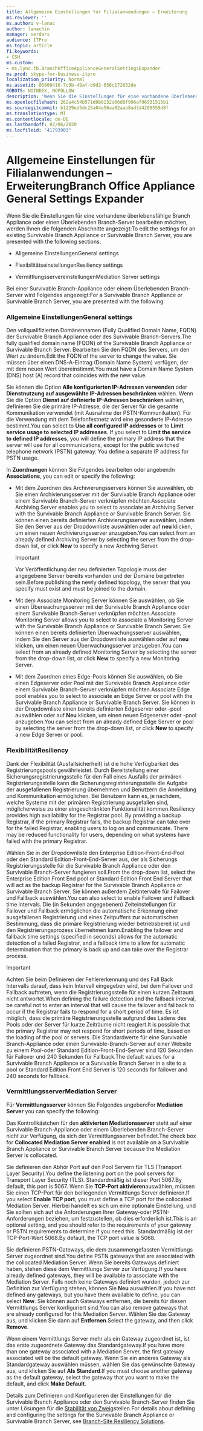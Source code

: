 ```yaml
---
title: Allgemeine Einstellungen für Filialanwendungen – Erweiterung
ms.reviewer: ''
ms.author: v-lanac
author: lanachin
manager: serdars
audience: ITPro
ms.topic: article
f1.keywords:
- CSH
ms.custom:
- ms.lync.tb.BranchOfficeApplianceGeneralSettingsExpander
ms.prod: skype-for-business-itpro
localization_priority: Normal
ms.assetid: 86860416-7c9b-49af-b9d2-658c172852de
ROBOTS: NOINDEX, NOFOLLOW
description: 'Wenn Sie die Einstellungen für eine vorhandene überlebensfähige Branch Appliance oder einen Überlebenden Branch-Server bearbeiten möchten, werden Ihnen die folgenden Abschnitte angezeigt:'
ms.openlocfilehash: 262a4c54b571d0b0232a66d0f996af96931515b1
ms.sourcegitcommit: b1229ed5dc25a04e56aa02aab8ad3d4209559d8f
ms.translationtype: MT
ms.contentlocale: de-DE
ms.lasthandoff: 02/06/2020
ms.locfileid: "41793903"
---
```

# <a name="branch-office-appliance-general-settings-expander"></a><span data-ttu-id="b554e-103">Allgemeine Einstellungen für Filialanwendungen – Erweiterung</span><span class="sxs-lookup"><span data-stu-id="b554e-103">Branch Office Appliance General Settings Expander</span></span>

<span data-ttu-id="b554e-104">Wenn Sie die Einstellungen für eine vorhandene überlebensfähige Branch Appliance oder einen Überlebenden Branch-Server bearbeiten möchten, werden Ihnen die folgenden Abschnitte angezeigt:</span><span class="sxs-lookup"><span data-stu-id="b554e-104">To edit the settings for an existing Survivable Branch Appliance or Survivable Branch Server, you are presented with the following sections:</span></span>

- <span data-ttu-id="b554e-105">Allgemeine Einstellungen</span><span class="sxs-lookup"><span data-stu-id="b554e-105">General settings</span></span>

- <span data-ttu-id="b554e-106">Flexibilitätseinstellungen</span><span class="sxs-lookup"><span data-stu-id="b554e-106">Resiliency settings</span></span>

- <span data-ttu-id="b554e-107">Vermittlungsservereinstellungen</span><span class="sxs-lookup"><span data-stu-id="b554e-107">Mediation Server settings</span></span>


<span data-ttu-id="b554e-108">Bei einer Survivable Branch-Appliance oder einem Überlebenden Branch-Server wird Folgendes angezeigt:</span><span class="sxs-lookup"><span data-stu-id="b554e-108">For a Survivable Branch Appliance or Survivable Branch Server, you are presented with the following:</span></span>

### <a name="general-settings"></a><span data-ttu-id="b554e-109">Allgemeine Einstellungen</span><span class="sxs-lookup"><span data-stu-id="b554e-109">General settings</span></span>

<span data-ttu-id="b554e-110">Den vollqualifizierten Domänennamen (Fully Qualified Domain Name, FQDN) der Survivable Branch Appliance oder des Survivable Branch-Servers.</span><span class="sxs-lookup"><span data-stu-id="b554e-110">The fully qualified domain name (FQDN) of the Survivable Branch Appliance or Survivable Branch Server.</span></span> <span data-ttu-id="b554e-111">Bearbeiten Sie den FQDN des Servers, um den Wert zu ändern.</span><span class="sxs-lookup"><span data-stu-id="b554e-111">Edit the FQDN of the server to change the value.</span></span> <span data-ttu-id="b554e-112">Sie müssen über einen DNS-A-Eintrag (Domain Name System) verfügen, der mit dem neuen Wert übereinstimmt.</span><span class="sxs-lookup"><span data-stu-id="b554e-112">You must have a Domain Name System (DNS) host (A) record that coincides with the new value.</span></span>

<span data-ttu-id="b554e-p102">Sie können die Option **Alle konfigurierten IP-Adressen verwenden** oder **Dienstnutzung auf ausgewählte IP-Adressen beschränken** wählen. Wenn Sie die Option **Dienst auf definierte IP-Adressen beschränken** wählen, definieren Sie die primäre IP-Adresse, die der Server für die gesamte Kommunikation verwendet (mit Ausnahme der PSTN-Kommunikation). Für die Verwendung mit dem Telefonfestnetz wird eine gesonderte IP-Adresse bestimmt.</span><span class="sxs-lookup"><span data-stu-id="b554e-p102">You can select to **Use all configured IP addresses** or to **Limit service usage to selected IP addresses**. If you select to **Limit the service to defined IP addresses**, you will define the primary IP address that the server will use for all communications, except for the public switched telephone network (PSTN) gateway. You define a separate IP address for PSTN usage.</span></span>

<span data-ttu-id="b554e-116">In **Zuordnungen** können Sie Folgendes bearbeiten oder angeben:</span><span class="sxs-lookup"><span data-stu-id="b554e-116">In **Associations**, you can edit or specify the following:</span></span>

- <span data-ttu-id="b554e-117">Mit dem Zuordnen des Archivierungsservers können Sie auswählen, ob Sie einen Archivierungsserver mit der Survivable Branch Appliance oder einem Survivable Branch-Server verknüpfen möchten.</span><span class="sxs-lookup"><span data-stu-id="b554e-117">Associate Archiving Server enables you to select to associate an Archiving Server with the Survivable Branch Appliance or Survivable Branch Server.</span></span> <span data-ttu-id="b554e-118">Sie können einen bereits definierten Archivierungsserver auswählen, indem Sie den Server aus der Dropdownliste auswählen oder auf **neu** klicken, um einen neuen Archivierungsserver anzugeben.</span><span class="sxs-lookup"><span data-stu-id="b554e-118">You can select from an already defined Archiving Server by selecting the server from the drop-down list, or click **New** to specify a new Archiving Server.</span></span>

    > [!IMPORTANT]
    > <span data-ttu-id="b554e-119">Vor Veröffentlichung der neu definierten Topologie muss der angegebene Server bereits vorhanden und der Domäne beigetreten sein.</span><span class="sxs-lookup"><span data-stu-id="b554e-119">Before publishing the newly defined topology, the server that you specify must exist and must be joined to the domain.</span></span>

- <span data-ttu-id="b554e-120">Mit dem Associate Monitoring Server können Sie auswählen, ob Sie einen Überwachungsserver mit der Survivable Branch Appliance oder einem Survivable Branch-Server verknüpfen möchten.</span><span class="sxs-lookup"><span data-stu-id="b554e-120">Associate Monitoring Server allows you to select to associate a Monitoring Server with the Survivable Branch Appliance or Survivable Branch Server.</span></span> <span data-ttu-id="b554e-121">Sie können einen bereits definierten Überwachungsserver auswählen, indem Sie den Server aus der Dropdownliste auswählen oder auf **neu** klicken, um einen neuen Überwachungsserver anzugeben.</span><span class="sxs-lookup"><span data-stu-id="b554e-121">You can select from an already defined Monitoring Server by selecting the server from the drop-down list, or click **New** to specify a new Monitoring Server.</span></span>

- <span data-ttu-id="b554e-122">Mit dem Zuordnen eines Edge-Pools können Sie auswählen, ob Sie einen Edgeserver oder Pool mit der Survivable Branch Appliance oder einem Survivable Branch-Server verknüpfen möchten.</span><span class="sxs-lookup"><span data-stu-id="b554e-122">Associate Edge pool enables you to select to associate an Edge Server or pool with the Survivable Branch Appliance or Survivable Branch Server.</span></span> <span data-ttu-id="b554e-123">Sie können in der Dropdownliste einen bereits definierten Edgeserver oder -pool auswählen oder auf **Neu** klicken, um einen neuen Edgeserver oder -pool anzugeben.</span><span class="sxs-lookup"><span data-stu-id="b554e-123">You can select from an already defined Edge Server or pool by selecting the server from the drop-down list, or click **New** to specify a new Edge Server or pool.</span></span>

### <a name="resiliency"></a><span data-ttu-id="b554e-124">Flexibilität</span><span class="sxs-lookup"><span data-stu-id="b554e-124">Resiliency</span></span>

<span data-ttu-id="b554e-p106">Dank der Flexibilität (Ausfallsicherheit) ist die hohe Verfügbarkeit des Registrierungspools gewährleistet. Durch Bereitstellung einer Sicherungsregistrierungsstelle für den Fall eines Ausfalls der primären Registrierungsstelle kann die Sicherungsregistrierungsstelle die Aufgabe der ausgefallenen Registrierung übernehmen und Benutzern die Anmeldung und Kommunikation ermöglichen. Bei Benutzern kann es, je nachdem, welche Systeme mit der primären Registrierung ausgefallen sind, möglicherweise zu einer eingeschränkten Funktionalität kommen.</span><span class="sxs-lookup"><span data-stu-id="b554e-p106">Resiliency provides high availability for the Registrar pool. By providing a backup Registrar, if the primary Registrar fails, the backup Registrar can take over for the failed Registrar, enabling users to log on and communicate. There may be reduced functionality for users, depending on what systems have failed with the primary Registrar.</span></span>

<span data-ttu-id="b554e-128">Wählen Sie in der Dropdownliste den Enterprise Edition-Front-End-Pool oder den Standard Edition-Front-End-Server aus, der als Sicherungs Registrierungsstelle für die Survivable Branch Appliance oder den Survivable Branch-Server fungieren soll.</span><span class="sxs-lookup"><span data-stu-id="b554e-128">From the drop-down list, select the Enterprise Edition Front End pool or Standard Edition Front End Server that will act as the backup Registrar for the Survivable Branch Appliance or Survivable Branch Server.</span></span> <span data-ttu-id="b554e-129">Sie können außerdem Zeitintervalle für Failover und Fallback auswählen.</span><span class="sxs-lookup"><span data-stu-id="b554e-129">You can also select to enable Failover and Fallback time intervals.</span></span> <span data-ttu-id="b554e-130">Die (in Sekunden angegebenen) Zeiteinstellungen für Failover und Fallback ermöglichen die automatische Erkennung einer ausgefallenen Registrierung und eines Zeitpuffers zur automatischen Bestimmung, dass die primäre Registrierung wieder betriebsbereit ist und den Registrierungsprozess übernehmen kann.</span><span class="sxs-lookup"><span data-stu-id="b554e-130">Enabling the failover and fallback time settings (specified in seconds) allows for the automatic detection of a failed Registrar, and a fallback time to allow for automatic determination that the primary is back up and can take over the Registrar process.</span></span>

> [!IMPORTANT]
> <span data-ttu-id="b554e-131">Achten Sie beim Definieren der Fehlererkennung und des Fall Back Intervalls darauf, dass kein Intervall eingegeben wird, bei dem Failover und Fallback auftreten, wenn die Registrierungsstelle für einen kurzen Zeitraum nicht antwortet.</span><span class="sxs-lookup"><span data-stu-id="b554e-131">When defining the failure detection and the fallback interval, be careful not to enter an interval that will cause the failover and fallback to occur if the Registrar fails to respond for a short period of time.</span></span> <span data-ttu-id="b554e-132">Es ist möglich, dass die primäre Registrierungsstelle aufgrund des Ladens des Pools oder der Server für kurze Zeiträume nicht reagiert.</span><span class="sxs-lookup"><span data-stu-id="b554e-132">It is possible that the primary Registrar may not respond for short periods of time, based on the loading of the pool or servers.</span></span> <span data-ttu-id="b554e-133">Die Standardwerte für eine Survivable Branch-Appliance oder einen Survivable-Branch-Server auf einer Website zu einem Pool-oder Standard Edition-Front-End-Server sind 120 Sekunden für Failover und 240 Sekunden für Fallback.</span><span class="sxs-lookup"><span data-stu-id="b554e-133">The default values for a Survivable Branch Appliance or a Survivable Branch Server in a site to a pool or Standard Edition Front End Server is 120 seconds for failover and 240 seconds for fallback.</span></span>

### <a name="mediation-server"></a><span data-ttu-id="b554e-134">Vermittlungsserver</span><span class="sxs-lookup"><span data-stu-id="b554e-134">Mediation Server</span></span>

<span data-ttu-id="b554e-135">Für **Vermittlungsserver** können Sie Folgendes angeben:</span><span class="sxs-lookup"><span data-stu-id="b554e-135">For **Mediation Server** you can specify the following:</span></span>

<span data-ttu-id="b554e-136">Das Kontrollkästchen für den **aktivierten Mediationsserver** steht auf einer Survivable Branch-Appliance oder einem Überlebenden Branch-Server nicht zur Verfügung, da sich der Vermittlungsserver befindet.</span><span class="sxs-lookup"><span data-stu-id="b554e-136">The check box for **Collocated Mediation Server enabled** is not available on a Survivable Branch Appliance or Survivable Branch Server because the Mediation Server is collocated.</span></span>

<span data-ttu-id="b554e-137">Sie definieren den Abhör Port auf den Pool Servern für TLS (Transport Layer Security).</span><span class="sxs-lookup"><span data-stu-id="b554e-137">You define the listening port on the pool servers for Transport Layer Security (TLS).</span></span> <span data-ttu-id="b554e-138">Standardmäßig ist dieser Port 5067.</span><span class="sxs-lookup"><span data-stu-id="b554e-138">By default, this port is 5067.</span></span> <span data-ttu-id="b554e-139">Wenn Sie **TCP-Port aktivieren**auswählen, müssen Sie einen TCP-Port für den beiliegenden Vermittlungs Server definieren.</span><span class="sxs-lookup"><span data-stu-id="b554e-139">If you select **Enable TCP port**, you must define a TCP port for the collocated Mediation Server.</span></span> <span data-ttu-id="b554e-140">Hierbei handelt es sich um eine optionale Einstellung, und Sie sollten sich auf die Anforderungen Ihrer Gateway-oder PSTN-Anforderungen beziehen, um festzustellen, ob dies erforderlich ist.</span><span class="sxs-lookup"><span data-stu-id="b554e-140">This is an optional setting, and you should refer to the requirements of your gateway or PSTN requirements to determine if you need this.</span></span> <span data-ttu-id="b554e-141">Standardmäßig ist der TCP-Port-Wert 5068.</span><span class="sxs-lookup"><span data-stu-id="b554e-141">By default, the TCP port value is 5068.</span></span>

<span data-ttu-id="b554e-142">Sie definieren PSTN-Gateways, die dem zusammengefassten Vermittlungs Server zugeordnet sind.</span><span class="sxs-lookup"><span data-stu-id="b554e-142">You define PSTN gateways that are associated with the collocated Mediation Server.</span></span> <span data-ttu-id="b554e-143">Wenn Sie bereits Gateways definiert haben, stehen diese dem Vermittlungs Server zur Verfügung.</span><span class="sxs-lookup"><span data-stu-id="b554e-143">If you have already defined gateways, they will be available to associate with the Mediation Server.</span></span> <span data-ttu-id="b554e-144">Falls noch keine Gateways definiert wurden, jedoch zur Definition zur Verfügung stehen, können Sie **Neu** auswählen.</span><span class="sxs-lookup"><span data-stu-id="b554e-144">If you have not defined any gateways, but you have them available to define, you can select **New**.</span></span> <span data-ttu-id="b554e-145">Sie können auch Gateways entfernen, die bereits für diesen Vermittlungs Server konfiguriert sind.</span><span class="sxs-lookup"><span data-stu-id="b554e-145">You can also remove gateways that are already configured for this Mediation Server.</span></span> <span data-ttu-id="b554e-146">Wählen Sie das Gateway aus, und klicken Sie dann auf **Entfernen**.</span><span class="sxs-lookup"><span data-stu-id="b554e-146">Select the gateway, and then click **Remove**.</span></span>

<span data-ttu-id="b554e-147">Wenn einem Vermittlungs Server mehr als ein Gateway zugeordnet ist, ist das erste zugeordnete Gateway das Standardgateway.</span><span class="sxs-lookup"><span data-stu-id="b554e-147">If you have more than one gateway associated with a Mediation Server, the first gateway associated will be the default gateway.</span></span> <span data-ttu-id="b554e-148">Wenn Sie ein anderes Gateway als Standardgateway auswählen müssen, wählen Sie das gewünschte Gateway aus, und klicken Sie auf **Als Standard**.</span><span class="sxs-lookup"><span data-stu-id="b554e-148">If you must choose another gateway as the default gateway, select the gateway that you want to make the default, and click **Make Default**.</span></span>


<span data-ttu-id="b554e-149">Details zum Definieren und Konfigurieren der Einstellungen für die Survivable Branch Appliance oder den Survivable Branch-Server finden Sie unter Lösungen für die [Stabilität von Zweig](https://technet.microsoft.com/library/1700f99b-709c-4e47-88eb-c0a5490e26e2.aspx)stellen.</span><span class="sxs-lookup"><span data-stu-id="b554e-149">For details about defining and configuring the settings for the Survivable Branch Appliance or Survivable Branch Server, see [Branch-Site Resiliency Solutions](https://technet.microsoft.com/library/1700f99b-709c-4e47-88eb-c0a5490e26e2.aspx).</span></span>


